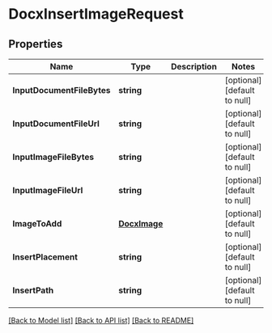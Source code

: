 # DocxInsertImageRequest

## Properties
Name | Type | Description | Notes
------------ | ------------- | ------------- | -------------
**InputDocumentFileBytes** | **string** |  | [optional] [default to null]
**InputDocumentFileUrl** | **string** |  | [optional] [default to null]
**InputImageFileBytes** | **string** |  | [optional] [default to null]
**InputImageFileUrl** | **string** |  | [optional] [default to null]
**ImageToAdd** | [**DocxImage**](DocxImage.md) |  | [optional] [default to null]
**InsertPlacement** | **string** |  | [optional] [default to null]
**InsertPath** | **string** |  | [optional] [default to null]

[[Back to Model list]](../README.md#documentation-for-models) [[Back to API list]](../README.md#documentation-for-api-endpoints) [[Back to README]](../README.md)



